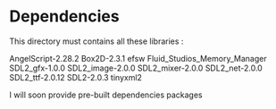 Dependencies
============

This directory must contains all these libraries : 


AngelScript-2.28.2
Box2D-2.3.1
efsw
Fluid_Studios_Memory_Manager
SDL2_gfx-1.0.0
SDL2_image-2.0.0
SDL2_mixer-2.0.0
SDL2_net-2.0.0
SDL2_ttf-2.0.12
SDL2-2.0.3
tinyxml2

I will soon provide pre-built dependencies packages
